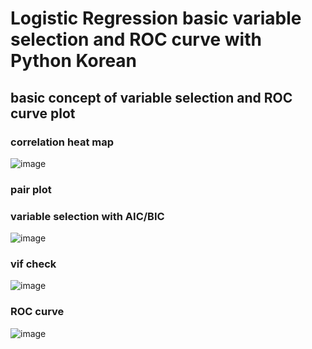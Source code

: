 # Logistic Regression basic variable selection and ROC curve with Python Korean
## basic concept of variable selection and ROC curve plot
### correlation heat map
![image](https://user-images.githubusercontent.com/87890694/225579328-202a7c2f-051f-4138-8d39-ae98739b13fc.png)

### pair plot


### variable selection with AIC/BIC
![image](https://user-images.githubusercontent.com/87890694/225580388-f6c92bf9-696c-4c18-97ae-25bde3b2cfc5.png)

### vif check
![image](https://user-images.githubusercontent.com/87890694/225580465-305556b9-0c03-4960-8536-49d5412c849b.png)

### ROC curve
![image](https://user-images.githubusercontent.com/87890694/225580282-9711c3a5-2153-4935-9cf1-f0254a9d16eb.png)
